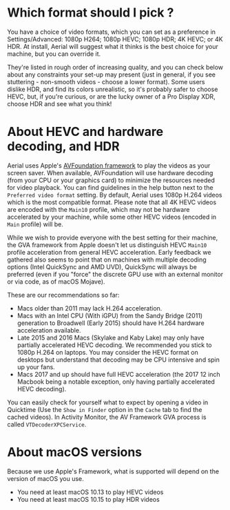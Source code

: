 # Which format should I pick ? 

You have a choice of video formats, which you can set as a preference in Settings/Advanced: 1080p H264; 1080p HEVC; 1080p HDR; 4K HEVC; or 4K HDR. At install, Aerial will suggest what it thinks is the best choice for your machine, but you can override it.

They're listed in rough order of increasing quality, and you can check below about any constraints your set-up may present (just in general, if you see stuttering - non-smooth videos - choose a lower format). Some users dislike HDR, and find its colors unrealistic, so it's probably safer to choose HEVC, but, if you're curious, or are the lucky owner of a Pro Display XDR, choose HDR and see what you think!

# About HEVC and hardware decoding, and HDR

Aerial uses Apple's [AVFoundation framework](https://developer.apple.com/documentation/avfoundation) to play the videos as your screen saver. When available, AVFoundation will use hardware decoding (from your CPU or your graphics card) to minimize the resources needed for video playback. You can find guidelines in the help button next to the `Preferred video format` setting. By default, Aerial uses 1080p H.264 videos which is the most compatible format. Please note that all 4K HEVC videos are encoded with the `Main10` profile, which may not be hardware accelerated by your machine, while some other HEVC videos (encoded in `Main` profile) will be.

While we wish to provide everyone with the best setting for their machine, the GVA framework from Apple doesn't let us distinguish HEVC `Main10` profile acceleration from general HEVC acceleration. Early feedback we gathered also seems to point that on machines with multiple decoding options (Intel QuickSync and AMD UVD), QuickSync will always be preferred (even if you "force" the discrete GPU use with an external monitor or via code, as of macOS Mojave).

These are our recommendations so far:

- Macs older than 2011 may lack H.264 acceleration.
- Macs with an Intel CPU (With iGPU) from the Sandy Bridge (2011) generation to Broadwell (Early 2015) should have H.264 hardware acceleration available.
- Late 2015 and 2016 Macs (Skylake and Kaby Lake) may only have partially accelerated HEVC decoding. We recommended you stick to 1080p H.264 on laptops. You may consider the HEVC format on desktops but understand that decoding may be CPU intensive and spin up your fans.
- Macs 2017 and up should have full HEVC acceleration (the 2017 12 inch Macbook being a notable exception, only having partially accelerated HEVC decoding).

You can easily check for yourself what to expect by opening a video in Quicktime (Use the `Show in Finder` option in the `Cache` tab to find the cached videos). In Activity Monitor, the AV Framework GVA process is called `VTDecoderXPCService`.

# About macOS versions

Because we use Apple's Framework, what is supported will depend on the version of macOS you use.
- You need at least macOS 10.13 to play HEVC videos
- You need at least macOS 10.15 to play HDR videos 

